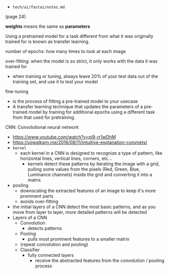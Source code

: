 - `tech/ai/fastai/notes.md`

(page 24)

**weights** means the same as **parameters**

Using a pretrained model for a task different from what it was originally trained for is
known as transfer learning.

number of epochs: how many times to look at each image

over-fitting: when the model is so strict, it only works with the data it was trained for
  - when training or tuning, always leave 20% of your test data out of the training set, and use it to test your model

fine-tuning
  - is the process of fitting a pre-trained model to your usecase
  - A transfer learning technique that updates the parameters of a pre‐trained model by training for additional epochs using a different task from that used for pretraining.

CNN: Convolutional neural network
  - https://www.youtube.com/watch?v=pj9-rr1wDhM
  - https://ujjwalkarn.me/2016/08/11/intuitive-explanation-convnets/
  - `kernel`
    - each kernel in a CNN is designed to recognize a type of pattern, like horizontal lines, vertical lines, corners, etc...
      - kernels detect these patterns by iterating the image with a grid, pulling some values from the pixels (Red, Green, Blue, Luminance channels) inside the grid and converting it into a matrix
  - pooling
    - downscaling the extracted features of an image to keep it's more prominent parts
    - avoids over-fitting
  - the initial layers of a CNN detect the most basic patterns, and as you move from layer to layer, more detailed patterns will be detected
  - Layers of a CNN
    - Convolution
      - detects patterns
    - Pooling
      - pulls most prominent features to a smaller matrix
    - (repeat convolution and pooling)
    - Classifier
      - fully connected layers
        - receive the abstracted features from the convolution / pooling process